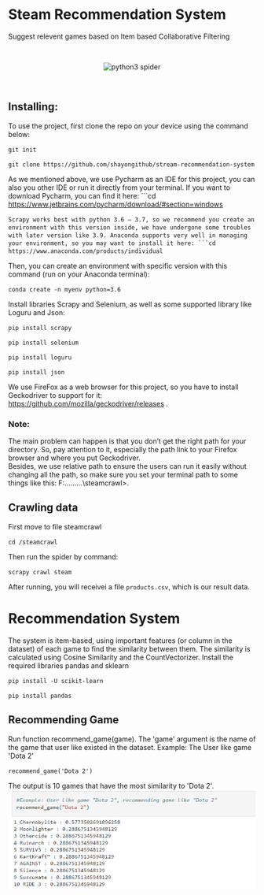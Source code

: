 # Steam Recommendation System
Suggest relevent games based on Item based Collaborative Filtering

<br>
<p align="center">
    <img src="https://zok-blog.oss-cn-hangzhou.aliyuncs.com/pythonlg.jpg" 
        alt="python3 spider">
</p>
<br />

## Installing: 
To use the project, first clone the repo on your device using the command below: 
```conda
git init
```
```cd
git clone https://github.com/shayongithub/stream-recommendation-system
```
As we mentioned above, we use Pycharm as an IDE for this project, you can also you other IDE or run it directly from your terminal. If you want to download Pycharm, you can find it here: ```cd
https://www.jetbrains.com/pycharm/download/#section=windows
```
Scrapy works best with python 3.6 – 3.7, so we recommend you create an environment with this version inside, we have undergone some troubles with later version like 3.9. Anaconda supports very well in managing your environment, so you may want to install it here: ```cd
https://www.anaconda.com/products/individual
```
Then, you can create an environment with specific version with this command (run on your Anaconda terminal): 
```cd
conda create -n myenv python=3.6
```
Install libraries Scrapy and Selenium, as well as some supported library like Loguru and Json:
```cd
pip install scrapy
```
```cd
pip install selenium
```
```cd
pip install loguru
```
```cd
pip install json
```
We use FireFox as a web browser for this project, so you have to install Geckodriver to support for it: 
https://github.com/mozilla/geckodriver/releases .<br />

### Note:  
The main problem can happen is that you don’t get the right path for your directory. So, pay attention to it, especially the path link to your Firefox browser and where you put Geckodriver.<br />
Besides, we use relative path to ensure the users can run it easily without changing all the path, so make sure you set your terminal path to some things like this:
F:\...\...\...\steamcrawl>.<br />

## Crawling data

First move to file steamcrawl
```cd
cd /steamcrawl
```
Then run the spider by command:
```cd
scrapy crawl steam
```

After running, you will receivei a file `products.csv`, which is our result data.

# Recommendation System
The system is item-based, using important features (or column in the dataset) of each game to find the similarity between them. 
The similarity is calculated using Cosine Similarity and the CountVectorizer.
Install the required libraries pandas and sklearn
```cd
pip install -U scikit-learn
```
```cd
pip install pandas
```
## Recommending Game
Run function recommend_game(game). The 'game' argument is the name of the game that user like existed in the dataset.
Example: The User like game 'Dota 2'
```cd
recommend_game('Dota 2')
```
The output is 10 games that have the most similarity to 'Dota 2'.
![](output.PNG)

